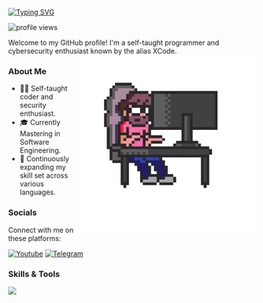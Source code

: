 <a href="https://git.io/typing-svg"><img src="https://readme-typing-svg.demolab.com?font=Fira+Code&pause=1000&color=00FF00&width=435&lines=Hey%2C+It's+Me+1337XCode!" alt="Typing SVG" /></a>

<p align="left">
  <img src="https://komarev.com/ghpvc/?username=1337Xcode&color=red&style=flat-square" alt="profile views">
</p>


Welcome to my GitHub profile! I'm a self-taught programmer and cybersecurity enthusiast known by the alias XCode.<br>
<a href="https://t.me/XCode">
  <img align="right" alt="1337XCode's Personal" width="360" src="https://github.com/1337Xcode/1337Xcode/blob/main/Assets/Coding.webp" />
</a>


### About Me
- 👨‍💻 Self-taught coder and security enthusiast.
- 🎓 Currently Mastering in Software Engineering.
- 🌱 Continuously expanding my skill set across various languages.

### Socials
Connect with me on these platforms:
<p align="left">
  <a href="https://www.youtube.com/channel/UCTuxcRS1j30xYrqTqiykZzQ?sub_confirmation=1"><img alt="Youtube" title="Youtube" src="https://img.shields.io/badge/YouTube-FF0000?style=flat-square&logo=youtube&logoColor=white" width="100"/></a>
  <a href="https://t.me/+qLf-HkRjaEVmMjll"><img src="https://img.shields.io/badge/Telegram-2CA5E0?style=flat-square&logo=telegram&logoColor=white" alt="Telegram" width="100"></a>
</p>


### Skills & Tools
<p align="left">
  <a href="https://skillicons.dev">
    <img src="https://skillicons.dev/icons?i=python,cs,cpp,html" />
  </a>
</p>
